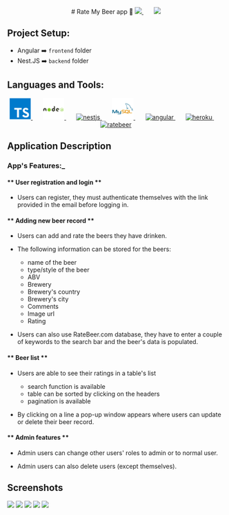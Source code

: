 <div align="center">
# Rate My Beer app 🍺

  <a href="https://rate-my-beer-backend.herokuapp.com/">
    <img src="https://img.shields.io/badge/HEROKU-Frontend-blueviolet?style=for-the-badge&logo=Heroku">
  </a>
  &nbsp; &nbsp; &nbsp;
  <a href="https://rate-my-beer-backend.herokuapp.com/">
    <img src="https://img.shields.io/badge/HEROKU-Backend-blueviolet?style=for-the-badge&logo=Heroku">
  </a>
</div>

## Project Setup:

- Angular ➡️ `frontend` folder
- Nest.JS ➡️ `backend` folder

## Languages and Tools:

  <p align="center">
    <a href="https://www.typescriptlang.org/">
      <img src="https://raw.githubusercontent.com/devicons/devicon/master/icons/typescript/typescript-original.svg"
        alt="typescript" width="50" height="50" />
    </a> &nbsp; &nbsp; &nbsp;
    <a href="https://nodejs.org">
      <img src="https://raw.githubusercontent.com/devicons/devicon/master/icons/nodejs/nodejs-original-wordmark.svg"
        alt="nodejs" width="50" height="50" />
    </a> &nbsp; &nbsp; &nbsp;
    <a href="https://NestJS.com">
      <img src="https://docs.nestjs.com/assets/logo-small.svg"
        alt="nestjs" width="50" height="50" />
    </a> &nbsp; &nbsp; &nbsp;
    <a href="https://www.mysql.com/">
      <img src="https://raw.githubusercontent.com/devicons/devicon/master/icons/mysql/mysql-original-wordmark.svg"
        alt="mysql" width="50" height="50" />
    </a> &nbsp; &nbsp; &nbsp;
    <a href="https://angular.io">
      <img src="https://angular.io/assets/images/logos/angular/angular.svg" alt="angular" width="50" height="50" />
    </a> &nbsp; &nbsp; &nbsp;
    <a href="https://heroku.com">
      <img src="https://www.vectorlogo.zone/logos/heroku/heroku-icon.svg" alt="heroku" width="50" height="50" /> </a>
   </a> &nbsp; &nbsp; &nbsp;
    <a href="https://www.ratebeer.com/">
      <img src="https://www.ratebeer.com/images/logos/rblogo0316.png" alt="ratebeer" height="50" /> </a>
  </p>

## Application Description

### **App's Features:_**

#### ** User registration and login **

- Users can register, they must authenticate themselves with the link provided in the email before logging in.

#### ** Adding new beer record **

- Users can add and rate the beers they have drinken.

- The following information can be stored for the beers: 
  - name of the beer
  - type/style of the beer
  - ABV
  - Brewery
  - Brewery's country
  - Brewery's city
  - Comments
  - Image url
  - Rating

- Users can also use RateBeer.com database, they have to enter a couple of keywords to the search bar and the beer's data is populated.

#### ** Beer list **

- Users are able to see their ratings in a table's list
  - search function is available
  - table can be sorted by clicking on the headers
  - pagination is available

- By clicking on a line a pop-up window appears where users can update or delete their beer record.

#### ** Admin features **

- Admin users can change other users' roles to admin or to normal user.

- Admin users can also delete users (except themselves).
  
## Screenshots

![](https://i.imgur.com/zCZQrpj.png)
![](https://i.imgur.com/3u58p9p.png)
![](https://i.imgur.com/iuSeV9Q.png)
![](https://i.imgur.com/r094QHJ.png)
![](https://i.imgur.com/j2VHxg6.png)
